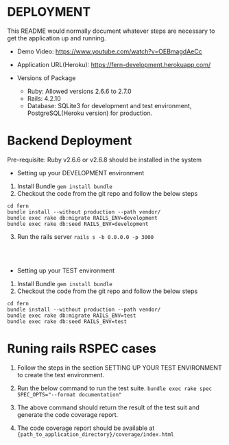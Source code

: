 # DEPLOYMENT

This README would normally document whatever steps are necessary to get the
application up and running.

* Demo Video: https://www.youtube.com/watch?v=OEBmagdAeCc

* Application URL(Heroku): https://fern-development.herokuapp.com/

* Versions of Package
  - Ruby: Allowed versions 2.6.6 to 2.7.0 
  - Rails: 4.2.10
  - Database: SQLite3 for development and test environment, PostgreSQL(Heroku version) for production.

# Backend Deployment
Pre-requisite: Ruby v2.6.6 or v2.6.8 should be installed in the system
* Setting up your DEVELOPMENT environment
1. Install Bundle
`gem install bundle`
2. Checkout the code from the git repo and follow the below steps

`cd fern`\
`bundle install --without production --path vendor/` \
`bundle exec rake db:migrate RAILS_ENV=development`\
`bundle exec rake db:seed RAILS_ENV=development`

3. Run the rails server
`rails s -b 0.0.0.0 -p 3000`  
  
  <br/>
  <br/>

* Setting up your TEST environment

1. Install Bundle
`gem install bundle`
2. Checkout the code from the git repo and follow the below steps

`cd fern` \
`bundle install --without production --path vendor/` \
`bundle exec rake db:migrate RAILS_ENV=test`\
`bundle exec rake db:seed RAILS_ENV=test`


# Runing rails RSPEC cases
1. Follow the steps in the section SETTING UP YOUR TEST ENVIRONMENT to create the test environment.
2. Run the below command to run the test suite.
		`bundle exec rake spec SPEC_OPTS="--format documentation"`

3. The above command should return the result of the test suit and generate the code coverage report.
4. The code coverage report should be available at `{path_to_application_directory}/coverage/index.html`


